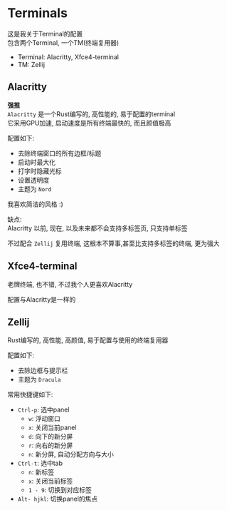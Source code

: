 # Terminals
这是我关于Terminal的配置  
包含两个Terminal, 一个TM(终端复用器)  

- Terminal: Alacritty, Xfce4-terminal
- TM: Zellij

## Alacritty
**强推**  
`Alacritty` 是一个Rust编写的, 高性能的, 易于配置的terminal  
它采用GPU加速, 启动速度是所有终端最快的, 而且颜值极高  

配置如下:  
- 去除终端窗口的所有边框/标题
- 启动时最大化
- 打字时隐藏光标
- 设置透明度
- 主题为 `Nord`

我喜欢简洁的风格 :)  

缺点:  
Alacritty 以前, 现在, 以及未来都不会支持多标签页, 只支持单标签  

不过配合 `Zellij` 复用终端, 这根本不算事,甚至比支持多标签的终端, 更为强大  

## Xfce4-terminal
老牌终端, 也不错, 不过我个人更喜欢Alacritty  

配置与Alacritty是一样的

## Zellij
Rust编写的, 高性能, 高颜值, 易于配置与使用的终端复用器  

配置如下:
- 去除边框与提示栏
- 主题为 `Dracula`

常用快捷键如下:  
- `Ctrl-p`: 选中panel
  - `w`: 浮动窗口
  - `x`: 关闭当前panel
  - `d`: 向下的新分屏
  - `r`: 向右的新分屏
  - `n`: 新分屏, 自动分配方向与大小
- `Ctrl-t`: 选中tab
  - `n`: 新标签
  - `x`: 关闭当前标签
  - `1 - 9`: 切换到对应标签
- `Alt- hjkl`: 切换panel的焦点

  
